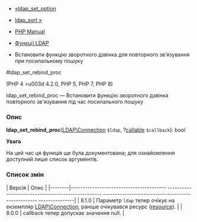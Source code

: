 - [«ldap_set_option](function.ldap-set-option.md)
- [ldap_sort »](function.ldap-sort.md)

- [PHP Manual](index.md)
- [Функції LDAP](ref.ldap.md)
- Встановити функцію зворотного дзвінка для повторного зв'язування при
посилальному пошуку

#ldap_set_rebind_proc

(PHP 4 \>u003d 4.2.0, PHP 5, PHP 7, PHP 8)

ldap_set_rebind_proc — Встановити функцію зворотного дзвінка
повторного зв'язування під час посилального пошуку

### Опис

**ldap_set_rebind_proc**([LDAP\Connection](class.ldap-connection.md)
`$ldap`, ?[callable](language.types.callable.md) `$callback`): bool

**Увага**

На цей час ця функція ще була документована; для
ознайомлення доступний лише список аргументів.

### Список змін

| Версія | Опис |
|--------|---------------------------------------- -------------------------------------------------- -------------------------------------------------- ---------------|
| 8.1.0 | Параметр `ldap` тепер очікує на екземпляр [LDAP\Connection](class.ldap-connection.md); раніше очікувався ресурс ([resource](language.types.resource.md)). |
| 8.0.0 | callback тепер допускає значення null. |
